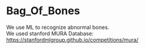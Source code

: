 # Bag_Of_Bones
We use ML to recognize abnormal bones.  
We used stanford MURA Database: https://stanfordmlgroup.github.io/competitions/mura/
